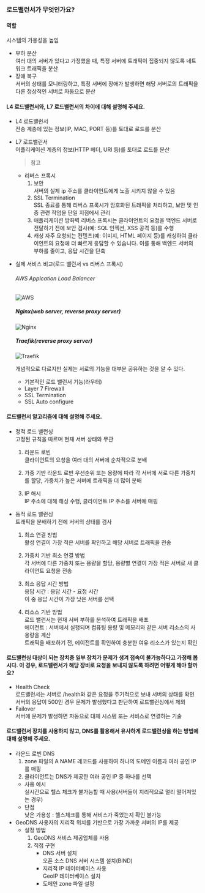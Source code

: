 ### 로드밸런서가 무엇인가요?
  
#### 역할   
  시스템의 가용성을 높임
   - 부하 분산    
    여러 대의 서버가 있다고 가정했을 때, 특정 서버에 트래픽이 집중되지 않도록 네트워크 트래픽을 분산
   - 장애 복구  
    서버의 상태를 모니터링하고, 특정 서버에 장애가 발생하면 해당 서버로의 트래픽을 다른 정상적인 서버로 자동으로 분산
  
#### L4 로드밸런서와, L7 로드밸런서의 차이에 대해 설명해 주세요.
- L4 로드밸런서   
  전송 계층에 있는 정보(IP, MAC, PORT 등)를 토대로 로드를 분산
- L7 로드밸런서   
  어플리케이션 계층의 정보(HTTP 헤더, URI 등)를 토대로 로드를 분산  

  > 참고
  - 리버스 프록시  
    1. 보안  
      서버의 실제 ip 주소를 클라이언트에게 노출 시키지 않을 수 있음   
    2. SSL Termination  
      SSL 종료를 통해 리버스 프록시가 암호화된 트래픽을 처리하고, 보안 및 인증 관련 작업을 단일 지점에서 관리
    3. 애플리케이션 방화벽
      리버스 프록시는 클라이언트의 요청을 백엔드 서버로 전달하기 전에 보안 검사(예: SQL 인젝션, XSS 공격 등)를 수행
    4. 캐싱
      자주 요청되는 컨텐츠(예: 이미지, HTML 페이지 등)를 캐싱하여 클라이언트의 요청에 더 빠르게 응답할 수 있습니다. 이를 통해 백엔드 서버의 부하를 줄이고, 응답 시간을 단축

- 실제 서비스 비교(로드 밸런서 vs 리버스 프록시)
  ###### AWS Applcation Load Balancer
  ![AWS](https://d1.awsstatic.com/Digital%20Marketing/House/1up/products/elb/Product-Page-Diagram_Elastic-Load-Balancing_ALB_HIW%402x.cb3ce6cfd5dd549c99645ed51eef9e8be8a27aa3.png)

  ##### Nginx(web server, reverse proxy server)
  ![Nginx](https://miro.medium.com/v2/resize:fit:1276/0*m_Rey9rU_HIi674J.jpg)

  ##### Traefik(reverse proxy server)
  ![Traefik](https://doc.traefik.io/traefik/assets/img/traefik-architecture.png)

  개념적으로 다르지만 실제는 서로의 기능을 대부분 공유하는 것을 알 수 있다.
  - 기본적인 로드 밸런서 기능(라우터)
  - Layer 7 Firewall 
  - SSL Termination
  - SSL Auto configure
  
#### 로드밸런서 알고리즘에 대해 설명해 주세요.
- 정적 로드 밸런싱  
  고정된 규칙을 따르며 현재 서버 상태와 무관
  1. 라운드 로빈   
  클라이언트의 요청을 여러 대의 서버에 순차적으로 분배

    1. 가중 기반 라운드 로빈
  우선순위 또는 용량에 따라 각 서버에 서로 다른 가중치를 할당, 가중치가 높은 서버에 트래픽을 더 많이 분배

    1. IP 해시   
    IP 주소에 대해 해싱 수행, 클라이언트 IP 주소를 서버에 매핑

- 동적 로드 밸런싱   
  트래픽을 분배하기 전에 서버의 상태를 검사

  1. 최소 연결 방법  
   활성 연결이 가장 적은 서버를 확인하고 해당 서버로 트래픽을 전송

  2. 가중치 기반 최소 연결 방법   
   각 서버에 다른 가중치 또는 용량을 할당, 용량별 연결이 가장 적은 서버로 새 클라이언트 요청을 전송

  3. 최소 응답 시간 방법   
  응답 시간 : 응답 시간 - 요청 시간  
    이 중 응답 시간이 가장 낮은 서버를 선택
  1. 리소스 기반 방법  
  로드 밸런서는 현재 서버 부하를 분석하여 트래픽을 배포   
  에이전트 : 서버에서 실행되며 컴퓨팅 용량 및 메모리와 같은 서버 리소스의 사용량을 계산   
  트래픽을 배포하기 전, 에이전트를 확인하여 충분한 여유 리소스가 있는지 확인
  
#### 로드밸런싱 대상이 되는 장치중 일부 장치가 문제가 생겨 접속이 불가능하다고 가정해 봅시다. 이 경우, 로드밸런서가 해당 장비로 요청을 보내지 않도록 하려면 어떻게 해야 할까요?
- Health Check   
  로드밸런서는 서버로 /health와 같은 요청을 주기적으로 보내 서버의 상태를 확인  
  서버의 응답이 500인 경우 문제가 발생했다고 판단하여 로드밸런싱에서 제외      
- Failover   
  서버에 문제가 발생하면 자동으로 대체 시스템 또는 서비스로 연결하는 기술
#### 로드밸런서 장치를 사용하지 않고, DNS를 활용해서 유사하게 로드밸런싱을 하는 방법에 대해 설명해 주세요.
- 라운드 로빈 DNS
  1. zone 파일의 A NAME 레코드를 사용하여 하나의 도메인 이름과 여러 공인 IP를 매핑
  2. 클라이언트는 DNS가 제공한 여러 공인 IP 중 하나를 선택
  - 사용 예시   
    실시간으로 헬스 체크가 불가능할 때 사용(서버들이 지리적으로 멀리 떨어져있는 경우)
  - 단점  
    낮은 가용성 : 헬스체크를 통해 서비스가 죽었는지 확인 불가능
- GeoDNS
   사용자의 지리적 위치를 기반으로 가장 가까운 서버의 IP를 제공
   - 설정 방법   
      1. GeoDNS 서비스 제공업체를 사용
      2. 직접 구현
         - DNS 서버 설치   
            오픈 소스 DNS 서버 시스템 설치(BIND)
         - 지리적 IP 데이터베이스 사용   
            GeoIP 데이터베이스 설치
         - 도메인 zone 파일 설정
    